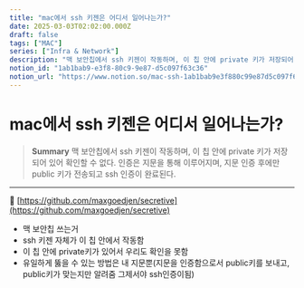 ```yaml
---
title: "mac에서 ssh 키젠은 어디서 일어나는가?"
date: 2025-03-03T02:02:00.000Z
draft: false
tags: ["MAC"]
series: ["Infra & Network"]
description: "맥 보안칩에서 ssh 키젠이 작동하며, 이 칩 안에 private 키가 저장되어 있어 확인할 수 없다. 인증은 지문을 통해 이루어지며, 지문 인증 후에만 public 키가 전송되고 ssh 인증이 완료된다."
notion_id: "1ab1bab9-e3f8-80c9-9e87-d5c097f63c36"
notion_url: "https://www.notion.so/mac-ssh-1ab1bab9e3f880c99e87d5c097f63c36"
---
```


# mac에서 ssh 키젠은 어디서 일어나는가?

> **Summary**
> 맥 보안칩에서 ssh 키젠이 작동하며, 이 칩 안에 private 키가 저장되어 있어 확인할 수 없다. 인증은 지문을 통해 이루어지며, 지문 인증 후에만 public 키가 전송되고 ssh 인증이 완료된다.

---

🔗 [https://github.com/maxgoedjen/secretive](https://github.com/maxgoedjen/secretive)

- 맥 보안칩 쓰는거
- ssh 키젠 자체가 이 칩 안에서 작동함
- 이 칩 안에 private키가 있어서 우리도 확인을 못함
- 유일하게 뚫을 수 있는 방법은 내 지문뿐(지문을 인증함으로서 public키를 보내고, public키가 맞는지만 알려줌 그제서야 ssh인증이됨)
